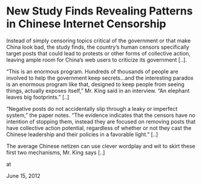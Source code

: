 # New Study Finds Revealing Patterns in Chinese Internet Censorship
Instead of simply censoring topics critical of the government or that make China look bad, the study finds, the country’s human censors specifically target posts that could lead to protests or other forms of collective action, leaving ample room for China’s web users to criticize its government [..].
 

“This is an enormous program. Hundreds of thousands of people are 
involved to help the government keep secrets…and the interesting paradox
 is an enormous program like that, designed to keep people from seeing 
things, actually exposes itself,” Mr. King said in an interview. “An 
elephant leaves big footprints.” [..]

“Negative posts do not accidentally slip through a leaky or imperfect 
system,” the paper notes. “The evidence indicates that the censors have 
no intention of stopping them, instead they are focused on removing 
posts that have collective action potential, regardless of whether or 
not they cast the Chinese leadership and their policies in a favorable 
light.” [..]

The average Chinese netizen can use clever wordplay and wit to skirt 
these first two mechanisms, Mr. King says [..]







at

June 15, 2012















